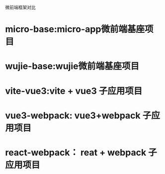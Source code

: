 微前端框架对比


# micro-base:micro-app微前端基座项目
# wujie-base:wujie微前端基座项目
# vite-vue3:vite + vue3 子应用项目
# vue3-webpack: vue3+webpack 子应用项目
# react-webpack： reat + webpack 子应用项目